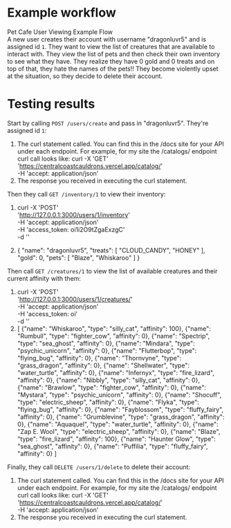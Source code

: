 # Example workflow
Pet Cafe User Viewing Example Flow <br>
A new user creates their account with username "dragonluvr5" and is assigned id `1`. They want to view the list of creatures that are available to interact with. 
They view the list of pets and then check their own inventory to see what they have. They realize they have 0 gold and 0 treats and on top of that, they hate 
the names of the pets!! They become violently upset at the situation, so they decide to delete their account.

# Testing results
Start by calling `POST /users/create` and pass in "dragonluvr5". They're assigned id `1`:
1. The curl statement called. You can find this in the /docs site for your 
API under each endpoint. For example, for my site the /catalogs/ endpoint 
curl call looks like:
curl -X 'GET' \
  'https://centralcoastcauldrons.vercel.app/catalog/' \
  -H 'accept: application/json'
2. The response you received in executing the curl statement.

Then they call `GET /inventory/1` to view their inventory:
1. curl -X 'POST' \
  'http://127.0.0.1:3000/users/1/inventory' \
  -H 'accept: application/json' \
  -H 'access_token: oi1i2O9tZgaExzgC' \
  -d ''

2. {
  "name": "dragonluvr5",
  "treats": [
    "CLOUD_CANDY",
    "HONEY"
  ],
  "gold": 0,
  "pets": [
    "Blaze",
    "Whiskaroo"
  ]
}
   
Then call `GET /creatures/1` to view the list of available creatures and their current affinity with them:
1. curl -X 'POST' \
  'http://127.0.0.1:3000/users/1/creatures/' \
  -H 'accept: application/json' \
  -H 'access_token: oi' \
  -d ''
2. [
  {"name": "Whiskaroo", "type": "silly_cat", "affinity": 100},
  {"name": "Rumbull", "type": "fighter_cow", "affinity": 0},
  {"name": "Spectrip", "type": "sea_ghost", "affinity": 0},
  {"name": "Mindara", "type": "psychic_unicorn", "affinity": 0},
  {"name": "Flutterbop", "type": "flying_bug", "affinity": 0},
  {"name": "Thornvyne", "type": "grass_dragon", "affinity": 0},
  {"name": "Shellwater", "type": "water_turtle", "affinity": 0},
  {"name": "Infernyx", "type": "fire_lizard", "affinity": 0},
  {"name": "Nibbly", "type": "silly_cat", "affinity": 0},
  {"name": "Brawlow", "type": "fighter_cow", "affinity": 0},
  {"name": "Mystara", "type": "psychic_unicorn", "affinity": 0},
  {"name": "Shocuff", "type": "electric_sheep", "affinity": 0},
  {"name": "Flyka", "type": "flying_bug", "affinity": 0},
  {"name": "Fayblossom", "type": "fluffy_fairy", "affinity": 0},
  {"name": "Grumblevine", "type": "grass_dragon", "affinity": 0},
  {"name": "Aquaquel", "type": "water_turtle", "affinity": 0},
  {"name": "Zap E. Wool", "type": "electric_sheep", "affinity": 0},
  {"name": "Blaze", "type": "fire_lizard", "affinity": 100},
  {"name": "Haunter Glow", "type": "sea_ghost", "affinity": 0},
  {"name": "Puffilia", "type": "fluffy_fairy", "affinity": 0}
]
   
Finally, they call `DELETE /users/1/delete` to delete their account:
1. The curl statement called. You can find this in the /docs site for your 
API under each endpoint. For example, for my site the /catalogs/ endpoint 
curl call looks like:
curl -X 'GET' \
  'https://centralcoastcauldrons.vercel.app/catalog/' \
  -H 'accept: application/json'
2. The response you received in executing the curl statement.
